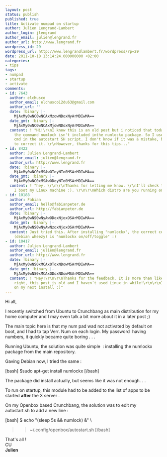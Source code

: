 ```yaml
---
layout: post
status: publish
published: true
title: Activate numpad on startup
author: Julien Lengrand-Lambert
author_login: jlengrand
author_email: julien@lengrand.fr
author_url: http://www.lengrand.fr
wordpress_id: 29
wordpress_url: http://www.lengrandlambert.fr/wordpress/?p=29
date: 2011-10-18 13:14:24.000000000 +02:00
categories:
- tips
tags:
- numpad
- startup
- activate
comments:
- id: 7643
  author: elchusco
  author_email: elchusco12du63@gmail.com
  author_url: ''
  date: !binary |-
    MjAxMy0wNC0wNCAxMzowNDoxNyArMDIwMA==
  date_gmt: !binary |-
    MjAxMy0wNC0wNCAxMjowNDoxNyArMDIwMA==
  content: ! "Hi!\r\nI know this is an old post but i noticed that today, april 2013,
    the command numlock isn't included inthe numlockx package. So I used the numlockx
    cmd in the autostart SH script. I don't know if it was a mistake, but i'd like
    to correct it. \r\nHowever, thanks for this tips..."
- id: 8422
  author: Julien Lengrand-Lambert
  author_email: julien@lengrand.fr
  author_url: http://www.lengrand.fr
  date: !binary |-
    MjAxMy0wNC0xMSAwOToyNTo0MSArMDIwMA==
  date_gmt: !binary |-
    MjAxMy0wNC0xMSAwODoyNTo0MSArMDIwMA==
  content: ! "hey, \r\n\r\nThanks for letting me know. \r\nI'll check that next time
    I boot my Linux machine :). \r\n\r\nWhich distro are you running on ?"
- id: 10188
  author: Fabian
  author_email: hello@fabianpeter.de
  author_url: http://fabianpeter.de
  date: !binary |-
    MjAxMy0wNS0wNyAwODoxNjoxOSArMDIwMA==
  date_gmt: !binary |-
    MjAxMy0wNS0wNyAwNzoxNjoxOSArMDIwMA==
  content: Just tried this. After installing "numlockx", the correct command on Crunchbang
    (debian wheezy) is "numlockx on/off/toggle" :)
- id: 10417
  author: Julien Lengrand-Lambert
  author_email: julien@lengrand.fr
  author_url: http://www.lengrand.fr
  date: !binary |-
    MjAxMy0wNS0xMCAxOToxNDowMSArMDIwMA==
  date_gmt: !binary |-
    MjAxMy0wNS0xMCAxODoxNDowMSArMDIwMA==
  content: ! "Hey!\r\n\r\nThanks for the feedback. It is more than likely that you´re
    right, this post is old and I haven´t used Linux in while!\r\n\r\nI´ll check that
    on my next install :)"
---
```

Hi all,

I recently switched from Ubuntu to Crunchbang as main distribution for my home computer and I may even talk a bit more about it in a later post ;)

The main topic here is that my num pad wad not activated by default on boot, and I had to tap Verr. Num on each login. My password  having numbers, it quickly became quite boring . . .

Running Ubuntu, the solution was quite simple  : installing the numlockx package from the main repository.

Gaving Debian now, I tried the same :

[bash]
$sudo apt-get install numlockx
[/bash]

The package did install actually, but seems like it was not enough. . .

To run on startup, this module had to be added to the list of apps to be started <strong>after</strong> the X server .

On my Openbox based Crunchbang, the solution was to edit my autostart.sh to add a new line :

[bash]
$ echo "(sleep 5s &amp;&amp; numlock) &amp;" \
>> ~/.config/openbox/autostart.sh
[/bash]

<div>That's all !</div>
<div>CU</div>
<div><strong>Julien</strong></div>
